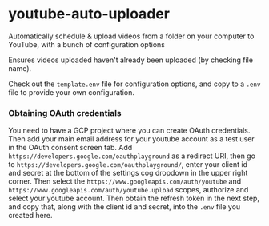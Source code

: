 # youtube-auto-uploader

Automatically schedule &amp; upload videos from a folder on your computer to YouTube, with a bunch of configuration options

Ensures videos uploaded haven't already been uploaded (by checking file name).

Check out the `template.env` file for configuration options, and copy to a `.env` file to provide your own configuration.

### Obtaining OAuth credentials

You need to have a GCP project where you can create OAuth credentials. Then add your main email address for your youtube account as a test user in the OAuth consent screen tab. Add `https://developers.google.com/oauthplayground` as a redirect URI, then go to `https://developers.google.com/oauthplayground/`, enter your client id and secret at the bottom of the settings cog dropdown in the upper right corner.
Then select the `https://www.googleapis.com/auth/youtube` and `https://www.googleapis.com/auth/youtube.upload` scopes, authorize and select your youtube account. Then obtain the refresh token in the next step, and copy that, along with the client id and secret, into the `.env` file you created here.
